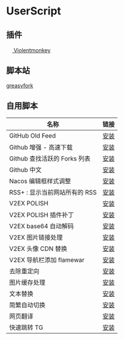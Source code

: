 # UserScript

## 插件

[<img src="https://violentmonkey.github.io/static/vm-6437e4e5a400c6eff1c23ead4d549b0a.png" height="16px"> Violentmonkey](https://violentmonkey.github.io/)

## 脚本站

[greasyfork](https://greasyfork.org/zh-CN)

## 自用脚本

| 名称                          | 链接                                                      |
| ----------------------------- | --------------------------------------------------------- |
| GitHub Old Feed               | [安装][github-old-feed]                                   |
| Github 增强 - 高速下载        | [安装][GithubEnhanced-High-Speed-Download]                |
| Github 查找活跃的 Forks 列表  | [安装][github-find-active-forks]                          |
| Github 中文                   | [安装][github-chinese]                                    |
| Nacos 编辑框样式调整          | [安装][nacos-style]                                       |
| RSS+ : 显示当前网站所有的 RSS | [安装][rss-show-site-all-rss]                             |
| V2EX POLISH                   | [安装][v2ex-polish]                                       |
| V2EX POLISH 插件补丁          | [安装][v2ex-polish-patch]                                 |
| V2EX base64 自动解码          | [安装][v2ex-base64-auto-decode]                           |
| V2EX 图片链接处理             | [安装][v2ex-link-to-img]                                  |
| V2EX 头像 CDN 替换            | [安装][v2ex-avatar-cdn-replace]                           |
| V2EX 导航栏添加 flamewar      | [安装][v2ex-flamewar]                                     |
| 去除重定向                    | [安装][anti-redirect]                                     |
| 图片缓存处理                  | [安装][image-cache]                                       |
| 文本替换                      | [安装][TextReplacer]                                      |
| 简繁自动切换                  | [安装][Switch-Traditional-Chinese-and-Simplified-Chinese] |
| 网页翻译                      | [安装][webpage-translate]                                 |
| 快速跳转 TG                   | [安装][tg-redirect]                                       |

[说明: 以下为引用, 在页面上不展示]: https://github.com/anaer/UserScript
[v2ex-base64-auto-decode]: https://gcore.jsdelivr.net/gh/anaer/UserScript@main/user.js/v2ex-base64-auto-decode.user.js
[v2ex-link-to-img]: https://gcore.jsdelivr.net/gh/anaer/UserScript@main/user.js/v2ex-link-to-img.user.js
[GithubEnhanced-High-Speed-Download]: https://gcore.jsdelivr.net/gh/anaer/UserScript@main/user.js/GithubEnhanced-High-Speed-Download.user.js
[Switch-Traditional-Chinese-and-Simplified-Chinese]: https://gcore.jsdelivr.net/gh/anaer/UserScript@main/user.js/Switch-Traditional-Chinese-and-Simplified-Chinese.user.js
[TextReplacer]: https://gcore.jsdelivr.net/gh/anaer/UserScript@main/user.js/TextReplacer.user.js
[anti-redirect]: https://gcore.jsdelivr.net/gh/anaer/UserScript@main/user.js/anti-redirect.user.js
[github-find-active-forks]: https://gcore.jsdelivr.net/gh/anaer/UserScript@main/user.js/github-find-active-forks.user.js
[github-old-feed]: https://gcore.jsdelivr.net/gh/anaer/UserScript@main/user.js/github-old-feed.user.js
[image-cache]: https://gcore.jsdelivr.net/gh/anaer/UserScript@main/user.js/image-cache.user.js
[nacos-style]: https://gcore.jsdelivr.net/gh/anaer/UserScript@main/user.js/nacos-style.user.js
[rss-show-site-all-rss]: https://gcore.jsdelivr.net/gh/anaer/UserScript@main/user.js/rss-show-site-all-rss.user.js
[v2ex-avatar-cdn-replace]: https://gcore.jsdelivr.net/gh/anaer/UserScript@main/user.js/v2ex-avatar-cdn-replace.user.js
[v2ex-polish]: https://gcore.jsdelivr.net/gh/anaer/UserScript@main/user.js/v2ex-polish.user.js
[v2ex-polish-patch]: https://gcore.jsdelivr.net/gh/anaer/UserScript@main/user.js/v2ex-polish-patch.user.js
[webpage-translate]: https://gcore.jsdelivr.net/gh/anaer/UserScript@main/user.js/webpage-translate.user.js
[v2ex-flamewar]: https://gcore.jsdelivr.net/gh/anaer/UserScript@main/user.js/v2ex-flamewar.user.js
[github-chinese]: https://gcore.jsdelivr.net/gh/anaer/UserScript@main/user.js/github-chinese.user.js
[tg-redirect]: https://gcore.jsdelivr.net/gh/anaer/UserScript@main/user.js/tg.redirect.user.js
